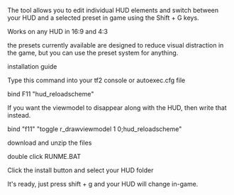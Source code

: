 The tool allows you to edit individual HUD elements and switch between your HUD and a selected
preset in game using the Shift + G keys.


Works on any HUD in 16:9 and 4:3 

the presets currently available are designed to reduce visual distraction in the game, but you can use the preset system for anything.



installation guide



Type this command into your tf2 console or autoexec.cfg file

bind F11 "hud_reloadscheme"

If you want the viewmodel to disappear along with the HUD, then write that instead.

bind "f11" "toggle r_drawviewmodel 1 0;hud_reloadscheme"

download and unzip the files

double click RUNME.BAT

Click the install button and select your HUD folder

It's ready, just press shift + g and your HUD will change in-game.
